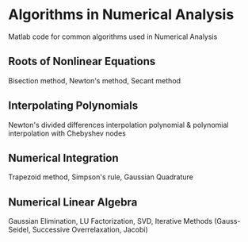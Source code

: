# Algorithms in Numerical Analysis
Matlab code for common algorithms used in Numerical Analysis
## Roots of Nonlinear Equations
Bisection method, Newton's method, Secant method
## Interpolating Polynomials
Newton's divided differences interpolation polynomial & polynomial interpolation with Chebyshev nodes
## Numerical Integration
Trapezoid method, Simpson's rule, Gaussian Quadrature
## Numerical Linear Algebra
Gaussian Elimination, LU Factorization, SVD, Iterative Methods (Gauss-Seidel, Successive Overrelaxation, Jacobi)

